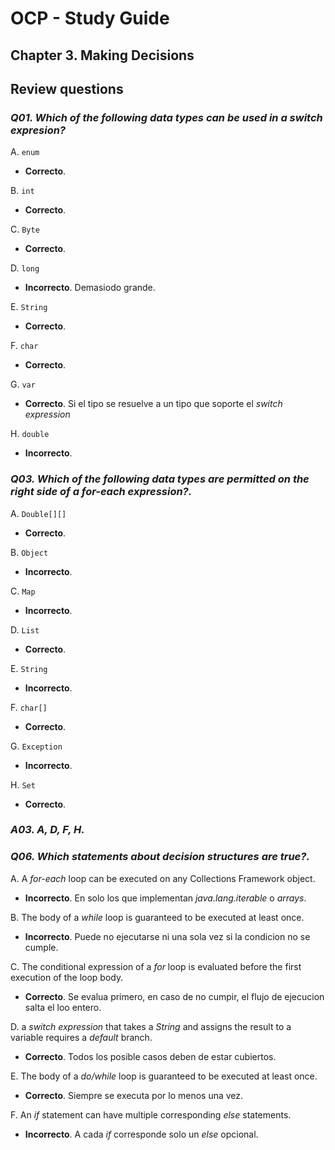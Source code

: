 # OCP - Study Guide  

## Chapter 3. Making Decisions

## Review questions

### _Q01. Which of the following data types can be used in a switch expresion?_

A. ```enum```

* **Correcto**.

B. ```int```

* **Correcto**.

C. ```Byte```

* **Correcto**.

D. ```long```

* **Incorrecto**. Demasiodo grande.

E. ```String```

* **Correcto**.

F. ```char```

* **Correcto**.

G. ```var```

* **Correcto**. Si el tipo se resuelve a un tipo que soporte el _switch expression_

H. ```double```

* **Incorrecto**.

### _Q03. Which of the following data types are permitted on the right side of a for-each expression?._

A. ```Double[][]```

* **Correcto**.

B. ```Object```

* **Incorrecto**.

C. ```Map```

* **Incorrecto**.

D. ```List```

* **Correcto**.

E. ```String```

* **Incorrecto**.

F. ```char[]```

* **Correcto**.

G. ```Exception```

* **Incorrecto**.

H. ```Set```

* **Correcto**.

### _A03. A, D, F, H._

### _Q06. Which statements about decision structures are true?._

A. A _for-each_ loop can be executed on any Collections Framework object.

* **Incorrecto**. En solo los que implementan _java.lang.iterable_ o _arrays_.

B. The body of a _while_ loop is guaranteed to be executed at least once.

* **Incorrecto**. Puede no ejecutarse ni una sola vez si la condicion no se cumple.

C. The conditional expression of a _for_ loop is evaluated before the first execution of the loop body.

* **Correcto**. Se evalua primero, en caso de no cumpir, el flujo de ejecucion salta el loo entero.

D. a _switch expression_ that takes a _String_ and assigns the result to a variable requires a _default_ branch.

* **Correcto**. Todos los posible casos deben de estar cubiertos.

E. The body of a _do/while_ loop is guaranteed to be executed at least once.

* **Correcto**. Siempre se executa por lo menos una vez.

F. An _if_ statement can have multiple corresponding _else_ statements.

* **Incorrecto**. A cada _if_ corresponde solo un _else_ opcional.

